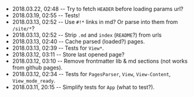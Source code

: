 
- 2018.03.22, 02:48 -- Try to fetch `HEADER` before loading params url?
- 2018.03.19, 02:55 -- Tests!
- 2018.03.13, 02:52 -- Use `#!*` links in md? Or parse into them from `/site/*`?
- 2018.03.13, 02:52 -- Strip `.md` and `index` (`README`?) from urls
- 2018.03.13, 02:40 -- Cache parsed (loaded?) pages.
- 2018.03.13, 02:39 -- Tests for `View*`.
- 2018.03.12, 03:11 -- Store last opened page?
- 2018.03.12, 03:10 -- Remove frontmatter lib & md sections (not works from github pages).
- 2018.03.12, 02:34 -- Tests for `PagesParser`, `View`, `View-Content`, `View_mode_ready`.
- 2018.03.11, 20:15 -- Simplify tests for `App` (what to test?).

